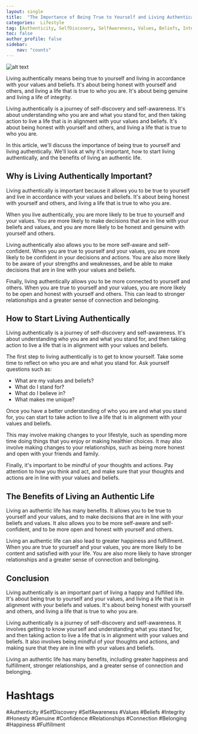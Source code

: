 ```yaml
---
layout: single
title:  "The Importance of Being True to Yourself and Living Authentically"
categories:  Lifestyle
tag: [Authenticity, SelfDiscovery, SelfAwareness, Values, Beliefs, Integrity, Honesty, Genuine, Confidence, Relationships, Connection, Belonging, Happiness, Fulfillment, ]
toc: false
author_profile: false
sidebar:
    nav: "counts"
---
```

    
![alt text](https://images.pexels.com/photos/374898/pexels-photo-374898.jpeg?auto=compress&cs=tinysrgb&dpr=2&h=650&w=940 "Authenticity")

Living authentically means being true to yourself and living in accordance with your values and beliefs. It's about being honest with yourself and others, and living a life that is true to who you are. It's about being genuine and living a life of integrity.

Living authentically is a journey of self-discovery and self-awareness. It's about understanding who you are and what you stand for, and then taking action to live a life that is in alignment with your values and beliefs. It's about being honest with yourself and others, and living a life that is true to who you are.

In this article, we'll discuss the importance of being true to yourself and living authentically. We'll look at why it's important, how to start living authentically, and the benefits of living an authentic life.

## Why is Living Authentically Important?

Living authentically is important because it allows you to be true to yourself and live in accordance with your values and beliefs. It's about being honest with yourself and others, and living a life that is true to who you are.

When you live authentically, you are more likely to be true to yourself and your values. You are more likely to make decisions that are in line with your beliefs and values, and you are more likely to be honest and genuine with yourself and others.

Living authentically also allows you to be more self-aware and self-confident. When you are true to yourself and your values, you are more likely to be confident in your decisions and actions. You are also more likely to be aware of your strengths and weaknesses, and be able to make decisions that are in line with your values and beliefs.

Finally, living authentically allows you to be more connected to yourself and others. When you are true to yourself and your values, you are more likely to be open and honest with yourself and others. This can lead to stronger relationships and a greater sense of connection and belonging.

## How to Start Living Authentically

Living authentically is a journey of self-discovery and self-awareness. It's about understanding who you are and what you stand for, and then taking action to live a life that is in alignment with your values and beliefs.

The first step to living authentically is to get to know yourself. Take some time to reflect on who you are and what you stand for. Ask yourself questions such as:

- What are my values and beliefs?
- What do I stand for?
- What do I believe in?
- What makes me unique?

Once you have a better understanding of who you are and what you stand for, you can start to take action to live a life that is in alignment with your values and beliefs.

This may involve making changes to your lifestyle, such as spending more time doing things that you enjoy or making healthier choices. It may also involve making changes to your relationships, such as being more honest and open with your friends and family.

Finally, it's important to be mindful of your thoughts and actions. Pay attention to how you think and act, and make sure that your thoughts and actions are in line with your values and beliefs.

## The Benefits of Living an Authentic Life

Living an authentic life has many benefits. It allows you to be true to yourself and your values, and to make decisions that are in line with your beliefs and values. It also allows you to be more self-aware and self-confident, and to be more open and honest with yourself and others.

Living an authentic life can also lead to greater happiness and fulfillment. When you are true to yourself and your values, you are more likely to be content and satisfied with your life. You are also more likely to have stronger relationships and a greater sense of connection and belonging.

## Conclusion

Living authentically is an important part of living a happy and fulfilled life. It's about being true to yourself and your values, and living a life that is in alignment with your beliefs and values. It's about being honest with yourself and others, and living a life that is true to who you are.

Living authentically is a journey of self-discovery and self-awareness. It involves getting to know yourself and understanding what you stand for, and then taking action to live a life that is in alignment with your values and beliefs. It also involves being mindful of your thoughts and actions, and making sure that they are in line with your values and beliefs.

Living an authentic life has many benefits, including greater happiness and fulfillment, stronger relationships, and a greater sense of connection and belonging.

# Hashtags

#Authenticity #SelfDiscovery #SelfAwareness #Values #Beliefs #Integrity #Honesty #Genuine #Confidence #Relationships #Connection #Belonging #Happiness #Fulfillment